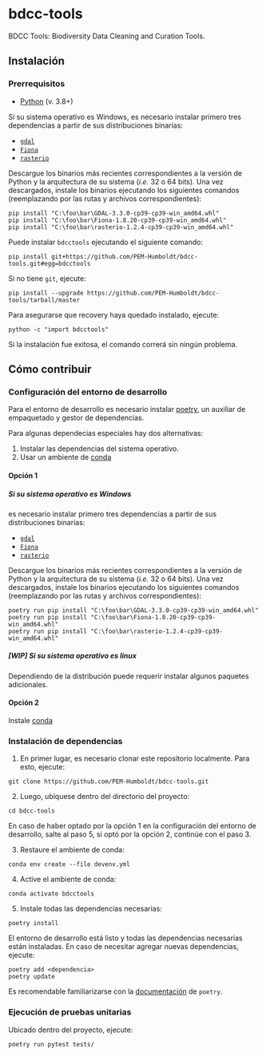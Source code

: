 # bdcc-tools
BDCC Tools: Biodiversity Data Cleaning and Curation Tools.

## Instalación

### Prerrequisitos
* [Python](https://www.python.org/downloads/) (v. 3.8+)

Si su sistema operativo es Windows, es necesario instalar primero tres dependencias a partir de sus distribuciones binarias:

* [`gdal`](https://www.lfd.uci.edu/~gohlke/pythonlibs/#gdal)
* [`Fiona`](https://www.lfd.uci.edu/~gohlke/pythonlibs/#fiona)
* [`rasterio`](https://www.lfd.uci.edu/~gohlke/pythonlibs/#rasterio)

Descargue los binarios más recientes correspondientes a la versión de Python y la arquitectura de su sistema (*i.e.* 32 o 64 bits). Una vez descargados, instale los binarios ejecutando los siguientes comandos (reemplazando por las rutas y archivos correspondientes):

```
pip install "C:\foo\bar\GDAL-3.3.0-cp39-cp39-win_amd64.whl"
pip install "C:\foo\bar\Fiona-1.8.20-cp39-cp39-win_amd64.whl"
pip install "C:\foo\bar\rasterio-1.2.4-cp39-cp39-win_amd64.whl"
```

Puede instalar `bdcctools` ejecutando el siguiente comando:

```
pip install git+https://github.com/PEM-Humboldt/bdcc-tools.git#egg=bdcctools
```

Si no tiene `git`, ejecute:

```
pip install --upgrade https://github.com/PEM-Humboldt/bdcc-tools/tarball/master
```

Para asegurarse que recovery haya quedado instalado, ejecute:

```
python -c "import bdcctools"
```

Si la instalación fue exitosa, el comando correrá sin ningún problema.


## Cómo contribuir

### Configuración del entorno de desarrollo
Para el entorno de desarrollo es necesario instalar [poetry](https://python-poetry.org/docs/#installation), un auxiliar de empaquetado y gestor de dependencias.

Para algunas dependecias especiales hay dos alternativas:

1. Instalar las dependencias del sistema operativo.
2. Usar un ambiente de [conda](https://docs.conda.io/projects/conda/en/latest/user-guide/install/index.html)

#### Opción 1

##### Si su sistema operativo es Windows
es necesario instalar primero tres dependencias a partir de sus distribuciones binarias:

* [`gdal`](https://www.lfd.uci.edu/~gohlke/pythonlibs/#gdal)
* [`Fiona`](https://www.lfd.uci.edu/~gohlke/pythonlibs/#fiona)
* [`rasterio`](https://www.lfd.uci.edu/~gohlke/pythonlibs/#rasterio)

Descargue los binarios más recientes correspondientes a la versión de Python y la arquitectura de su sistema (*i.e.* 32 o 64 bits). Una vez descargados, instale los binarios ejecutando los siguientes comandos (reemplazando por las rutas y archivos correspondientes):

```
poetry run pip install "C:\foo\bar\GDAL-3.3.0-cp39-cp39-win_amd64.whl"
poetry run pip install "C:\foo\bar\Fiona-1.8.20-cp39-cp39-win_amd64.whl"
poetry run pip install "C:\foo\bar\rasterio-1.2.4-cp39-cp39-win_amd64.whl"
```

##### [WIP] Si su sistema operativo es linux
Dependiendo de la distribución puede requerir instalar algunos paquetes adicionales.

#### Opción 2
Instale [conda](https://docs.conda.io/projects/conda/en/latest/user-guide/install/index.html)

### Instalación de dependencias
1. En primer lugar, es necesario clonar este repositorio localmente. Para esto, ejecute:

```
git clone https://github.com/PEM-Humboldt/bdcc-tools.git
```

2. Luego, ubíquese dentro del directorio del proyecto:

 ```
cd bdcc-tools
```

En caso de haber optado por la opción 1 en la configuración del entorno de desarrollo, salte al paso 5, si optó por la opción 2, continúe con el paso 3.

3. Restaure el ambiente de conda:

```
conda env create --file devenv.yml
```

4. Active el ambiente de conda:

```
conda activate bdcctools
```

5. Instale todas las dependencias necesarias:

```
poetry install
```

El entorno de desarrollo está listo y todas las dependencias necesarias están instaladas. En caso de necesitar agregar nuevas dependencias, ejecute:

```
poetry add <dependencia>
poetry update
```

Es recomendable familiarizarse con la [documentación](https://python-poetry.org/docs/) de `poetry`.

### Ejecución de pruebas unitarias
Ubicado dentro del proyecto, ejecute:

```
poetry run pytest tests/
```
